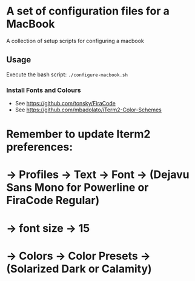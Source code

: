 # A set of configuration files for a MacBook

A collection of setup scripts for configuring a macbook

## Usage
Execute the bash script: `./configure-macbook.sh`

### Install Fonts and Colours
- See https://github.com/tonsky/FiraCode
- See https://github.com/mbadolato/iTerm2-Color-Schemes

# Remember to update Iterm2 preferences:
# -> Profiles -> Text -> Font -> (Dejavu Sans Mono for Powerline or FiraCode Regular)
#                             -> font size -> 15
#             -> Colors -> Color Presets -> (Solarized Dark or Calamity)
